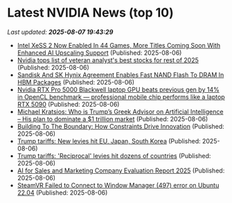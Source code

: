 # Latest NVIDIA News (top 10)
_Last updated: **2025-08-07 19:43:29**_

- [Intel XeSS 2 Now Enabled In 44 Games, More Titles Coming Soon With Enhanced AI Upscaling Support](https://wccftech.com/intel-xess-2-now-enabled-in-44-games-more-titles-coming-soon-enhanced-ai-upscaling/) (Published: 2025-08-06)
- [Nvidia tops list of veteran analyst's best stocks for rest of 2025](https://biztoc.com/x/2ad873090564be69) (Published: 2025-08-06)
- [Sandisk And SK Hynix Agreement Enables Fast NAND Flash To DRAM In HBM Packages](https://www.forbes.com/sites/tomcoughlin/2025/08/06/sandisk-and-sk-hynix-agreement-enables-fast-nand-flash-to-dram-in-hbm-packages/) (Published: 2025-08-06)
- [Nvidia RTX Pro 5000 Blackwell laptop GPU beats previous gen by 14% in OpenCL benchmark — professional mobile chip performs like a laptop RTX 5090](https://www.tomshardware.com/pc-components/gpus/nvidia-rtx-pro-5000-blackwell-laptop-gpu-beats-previous-gen-by-14-percent-in-opencl-benchmark-professional-mobile-chip-performs-like-a-laptop-rtx-5090) (Published: 2025-08-06)
- [Michael Kratsios: Who is Trump’s Greek Advisor on Artificial Intelligence – His plan to dominate a $1 trillion market](https://en.protothema.gr/2025/08/06/michael-kratsios-who-is-trumps-greek-advisor-on-artificial-intelligence-his-plan-to-dominate-a-1-trillion-market/) (Published: 2025-08-06)
- [Building To The Boundary: How Constraints Drive Innovation](https://www.forbes.com/sites/devpatnaik/2025/08/06/building-to-the-boundary-how-constraints-drive-innovation/) (Published: 2025-08-06)
- [Trump tariffs: New levies hit EU, Japan, South Korea](https://www.dw.com/en/trump-tariffs-new-levies-hit-eu-japan-south-korea/live-73550668) (Published: 2025-08-06)
- [Trump tariffs: 'Reciprocal' levies hit dozens of countries](https://www.dw.com/en/trump-tariffs-reciprocal-levies-hit-dozens-of-countries/live-73550668) (Published: 2025-08-06)
- [AI for Sales and Marketing Company Evaluation Report 2025](https://www.globenewswire.com/fr/news-release/2025/08/05/3127616/0/en/AI-for-Sales-and-Marketing-Company-Evaluation-Report-2025-Salesforce-Google-and-Adobe-Lead-with-Advanced-Personalization-Predictive-Analytics-and-Marketing-Automation.html) (Published: 2025-08-06)
- [SteamVR Failed to Connect to Window Manager (497) error on Ubuntu 22.04](https://askubuntu.com/questions/1554155/steamvr-failed-to-connect-to-window-manager-497-error-on-ubuntu-22-04) (Published: 2025-08-06)
